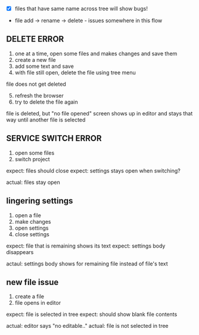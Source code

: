 <!-- no-select -->


- [X] files that have same name across tree will show bugs!

- file add -> rename -> delete - issues somewhere in this flow



## DELETE ERROR

1) one at a time, open some files and makes changes and save them
2) create a new file
3) add some text and save
4) with file still open, delete the file using tree menu

file does not get deleted

5) refresh the browser
6) try to delete the file again

file is deleted, but "no file opened" screen shows up in editor and stays that way until another file is selected



## SERVICE SWITCH ERROR

1) open some files
2) switch project

expect: files should close
expect: settings stays open when switching?

actual: files stay open


## lingering settings

1) open a file
2) make changes
3) open settings
4) close settings

expect: file that is remaining shows its text
expect: settings body disappears

actaul: settings body shows for remaining file instead of file's text


## new file issue
1) create a file
2) file opens in editor

expect: file is selected in tree
expect: should show blank file contents

actual: editor says "no editable.."
actual: file is not selected in tree
